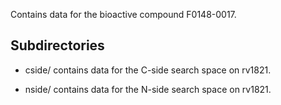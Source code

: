 Contains data for the bioactive compound F0148-0017.

## Subdirectories

- cside/ contains data for the C-side search space on rv1821.

- nside/ contains data for the N-side search space on rv1821.

